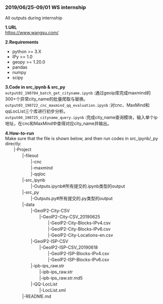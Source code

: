### 2019/06/25-09/01 WS internship
All outputs during internship  

**1.URL**  
https://www.wangsu.com/

**2.Requirements**  
- python >= 3.X  
- IPy >= 1.0  
- geopy >= 1.20.0   
- pandas  
- numpy  
- scipy  

**3.Code in src_ipynb & src_py**  
    `output02_190704_batch_get_cityname.ipynb` :通过geoip库完成maxmind的300+个异常city_name的批量爬取与替换。  
    `output03_190722_cnc_maxmind_qq_evaluation.ipynb` :对cnc、MaxMind和qqLocList三个库进行初步分析。  
    `output04_190725_cityname_query.ipynb` :完成city_name查询模块，输入单个ip地址，在cnc和MaxMind中查得对应city_name并输出。  

**4.How-to-run**  
Make sure that the file is shown below, and then run codes in src_ipynb/_py directly:  
　　|-Project  
　　　　|-fileout  
　　　　　　|-cnc  
　　　　　　|-maxmind  
　　　　　　|-qqloc  
　　　　|-src_ipynb  
　　　　　　|-Outputs.ipynb#所有提交的.ipynb类型的output  
　　　　|-src_py  
　　　　　　|-Outputs.py#所有提交的.py类型的output  
　　　　|-data  
　　　　　　|-GeoIP2-City-CSV  
　　　　　　　　|-GeoIP2-City-CSV_20190625  
　　　　　　　　　　|-GeoIP2-City-Blocks-IPv4.csv  
　　　　　　　　　　|-GeoIP2-City-Blocks-IPv6.csv  
　　　　　　　　　　|-GeoIP2-City-Locations-en.csv  
　　　　　　|-GeoIP2-ISP-CSV  
　　　　　　　　|-GeoIP2-ISP-CSV_20190618  
　　　　　　　　　　|-GeoIP2-ISP-Blocks-IPv4.csv  
　　　　　　　　　　|-GeoIP2-ISP-Blocks-IPv6.csv  
　　　　　　|-ipb-ips_raw.str  
　　　　　　　　|-ipb-ips_raw.str  
　　　　　　　　|-ipb-ips_raw.str.md5  
　　　　　　|-QQ-LocList  
　　　　　　　　|-LocList.xml   
　　　　|-README.md  

